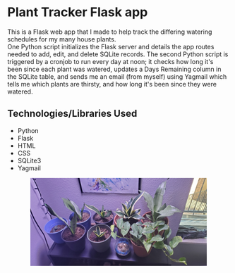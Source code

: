<h1>Plant Tracker Flask app</h1>

This is a Flask web app that I made to help track the differing watering schedules for my
many house plants.
<br>
One Python script initializes the Flask server and details the app routes
needed to add, edit, and delete SQLite records. The second Python script is triggered by a
cronjob to run every day at noon; it checks how long it's been since each plant was watered,
updates a Days Remaining column in the SQLite table, and sends me an email (from myself)
using Yagmail which tells me which plants are thirsty, and how long it's been since they
were watered.

<h2>Technologies/Libraries Used</h2>
<ul>
	<li>Python</li>
	<li>Flask</li>
	<li>HTML</li>
	<li>CSS</li>
	<li>SQLite3</li>
	<li>Yagmail</li>
</ul>

<p align="center">
  <img width="400" height="200" src="/static/20221024.jpg">
</p>
